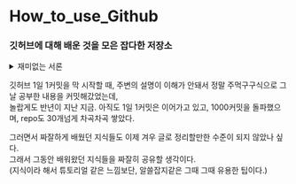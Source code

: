 # How_to_use_Github
### 깃허브에 대해 배운 것을 모은 잡다한 저장소

<details>
  <summary>재미없는 서론 </summary>
  
  깃허브를 처음 접한 날, 그때만 해도 네이버나 티스토리같은 블로그에 익숙했던터라, 영어만 도배되있는 깃허브에 대해 거부감이 많이 들었다.  
  깃허브를 배운다고 본 초보자를 위한 설명 글은 기본지식이 없었기에 하나도 이해가 안가서 오히려 보고나서 더 어려워졌고...  
  이래저래 깃허브는 보면 볼 수록 비호감이였다. 
  
  얼마나 하기 싫었냐면 깃허브 계정을 만들고나서는 깃허브에 한동안 들어가본 적이 없었다.   
  
  그러다 조별 프로젝트에서 내가 짠 코드를 팀원들도 볼 수 있게 올려달란 요청으로 처음 활동을 시작했었는데,   
  정말 일주일간 ```git commit -m '커밋'``` 명령어와 ```git push origin master``` 명령어 딱 2개빼곤 구글링해서 복붙해서 썼다.  

  그렇게 얼렁뚱땅 내 첫 repo를 만드니까, 고작 명령어 2개만 쓸 줄 알았음에도 근거없는 자신감이 붙었다!  
  그때 마침 학교과제로 깃허브 1일 1커밋이 주어지면서, 나또한 그때까지 너무 놀기만 했던 자신이 후회되며 마음도 먹었기에,  
  무작정 잔디를 심어가게 된 것이 시작이였다! 
</details>

깃허브 1일 1커밋을 막 시작할 때, 주변의 설명이 이해가 안돼서 정말 주먹구구식으로 그날 공부한 내용을 커밋해갔었는데,  
놀랍게도 반년이 지난 지금. 아직도 1일 1커밋은 이어가고 있고, 1000커밋을 돌파했으며, repo도 30개넘게 차곡차곡 쌓았다.  

그러면서 짜잘하게 배웠던 지식들도 이제 겨우 글로 정리할만한 수준이 되지 않았나 싶다.  
그래서 그동안 배워왔던 지식들을 짜잘히 공유할 생각이다.   
(지식이라 해서 튜토리얼 같은 느낌보단, 알쓸잡지같은 그때 그때 유용한 팁이다.)
